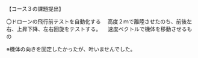 【コース３の課題提出】

〇ドローンの飛行前テストを自動化する
　高度２ｍで離陸させたのち、前後左右、上昇下降、左右回旋をテストする。
　速度ベクトルで機体を移動させるもの

※機体の向きを固定したかったが、叶いませんでした。
